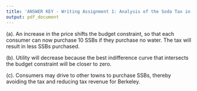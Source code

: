 ```yaml
---
title: 'ANSWER KEY - Writing Assignment 1: Analysis of the Soda Tax in Berkeley CA'
output: pdf_document
---
```


(a). An increase in the price shifts the budget constraint, so that each consumer can now purchase 10 SSBs if they purchase no water. The tax will result in less SSBs purchased.

(b). Utility will decrease because the best indifference curve that intersects the budget constraint will be closer to zero.

(c). Consumers may drive to other towns to purchase SSBs, thereby avoiding the tax and reducing tax revenue for Berkeley.

